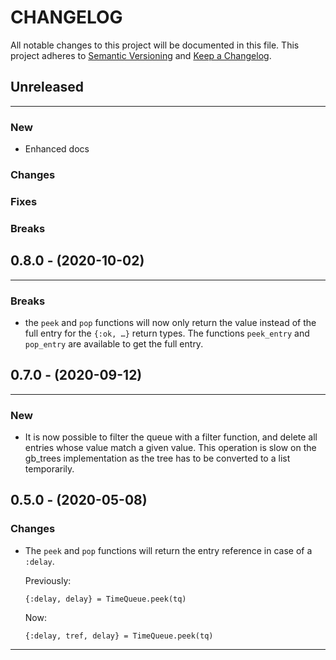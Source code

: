 # CHANGELOG

All notable changes to this project will be documented in this file.
This project adheres to [Semantic Versioning](http://semver.org/) and [Keep a Changelog](http://keepachangelog.com/).



## Unreleased
---

### New
* Enhanced docs

### Changes

### Fixes

### Breaks


## 0.8.0 - (2020-10-02)
---

### Breaks
* the `peek` and `pop` functions will now only return the value instead of the full entry for the `{:ok, …}` return types. The functions `peek_entry` and `pop_entry` are available to get the full entry.


## 0.7.0 - (2020-09-12)
---

### New
* It is now possible to filter the queue with a filter function, and delete all
  entries whose value match a given value. This operation is slow on the
  gb_trees implementation as the tree has to be converted to a list temporarily.


## 0.5.0 - (2020-05-08)

### Changes

* The `peek` and `pop` functions will return the entry reference in case of a
  `:delay`.
  
  Previously:

      {:delay, delay} = TimeQueue.peek(tq)

  Now:

      {:delay, tref, delay} = TimeQueue.peek(tq)
---


